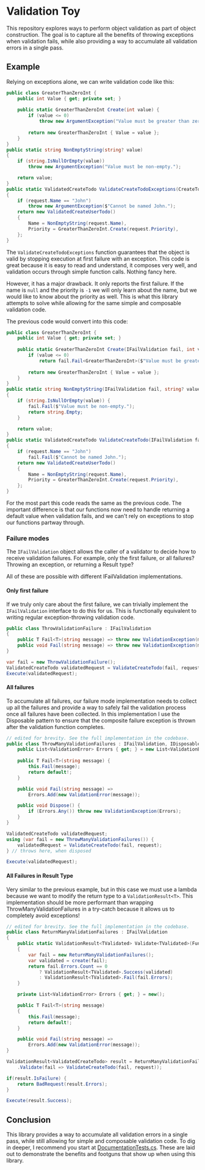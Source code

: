# Validation Toy

This repository explores ways to perform object validation as part of object construction.
The goal is to capture all the benefits of throwing exceptions when validation fails, while also providing a way to accumulate all validation errors in a single pass.


## Example

Relying on exceptions alone, we can write validation code like this:
```C#
public class GreaterThanZeroInt {
    public int Value { get; private set; }
    
    public static GreaterThanZeroInt Create(int value) {
        if (value <= 0)
            throw new ArgumentException("Value must be greater than zero.");
        
        return new GreaterThanZeroInt { Value = value };
    }
}
public static string NonEmptyString(string? value)
{
    if (string.IsNullOrEmpty(value))
        throw new ArgumentException("Value must be non-empty.");

    return value;
}
public static ValidatedCreateTodo ValidateCreateTodoExceptions(CreateTodo request)
{
    if (request.Name == "John")
        throw new ArgumentException($"Cannot be named John.");
    return new ValidatedCreateUserTodo()
    {
        Name = NonEmptyString(request.Name),
        Priority = GreaterThanZeroInt.Create(request.Priority),
    };
}
```

The `ValidateCreateTodoExceptions` function guarantees that the object is valid by stopping execution at first failure with an exception.
This code is great because it is easy to read and understand, it composes very well, and validation occurs through simple function calls.
Nothing fancy here.

However, it has a major drawback. It only reports the first failure.
If the name is `null` and the priority is `-1` we will only learn about the name, but we would like to know about the priority as well.
This is what this library attempts to solve while allowing for the same simple and composable validation code.

The previous code would convert into this code:

```C#
public class GreaterThanZeroInt {
    public int Value { get; private set; }
    
    public static GreaterThanZeroInt Create(IFailValidation fail, int value) {
        if (value <= 0)
            return fail.Fail<GreaterThanZeroInt>($"Value must be greater than zero.");
        
        return new GreaterThanZeroInt { Value = value };
    }
}
public static string NonEmptyString(IFailValidation fail, string? value)
{
    if (string.IsNullOrEmpty(value)) {
        fail.Fail($"Value must be non-empty.");
        return string.Empty;
    }

    return value;
}
public static ValidatedCreateTodo ValidateCreateTodo(IFailValidation fail, CreateTodo request)
{
    if (request.Name == "John")
        fail.Fail($"Cannot be named John.");
    return new ValidatedCreateUserTodo()
    {
        Name = NonEmptyString(request.Name),
        Priority = GreaterThanZeroInt.Create(request.Priority),
    };
}
```

For the most part this code reads the same as the previous code. The important difference is that our functions now need to handle
returning a default value when validation fails, and we can't rely on exceptions to stop our functions partway through.

### Failure modes

The `IFailValidation` object allows the caller of a validator to decide how to receive validation failures.
For example, only the first failure, or all failures? Throwing an exception, or returning a Result type?

All of these are possible with different IFailValidation implementations.

#### Only first failure

If we truly only care about the first failure, we can trivially implement the `IFailValidation` interface to do this for us.
This is functionally equivalent to writing regular exception-throwing validation code.

```C# 
public class ThrowValidationFailure : IFailValidation
{
    public T Fail<T>(string message) => throw new ValidationException(message);
    public void Fail(string message) => throw new ValidationException(message);
}

var fail = new ThrowValidationFailure();
ValidatedCreateTodo validatedRequest = ValidateCreateTodo(fail, request);
Execute(validatedRequest);
```


#### All failures

To accumulate all failures, our failure mode implementation needs to collect up all the failures and provide a way to 
safely fail the validation process once all failures have been collected.
In this implementation I use the Disposable pattern to ensure that the composite failure exception is thrown after the 
validation function completes.

```C#
// edited for brevity. See the full implementation in the codebase.
public class ThrowManyValidationFailures : IFailValidation, IDisposable {
    public List<ValidationError> Errors { get; } = new List<ValidationError>();
    
    public T Fail<T>(string message) {
        this.Fail(message);
        return default!;
    }

    public void Fail(string message) => 
        Errors.Add(new ValidationError(message));

    public void Dispose() {
        if (Errors.Any()) throw new ValidationException(Errors);
    }
}

ValidatedCreateTodo validatedRequest;
using (var fail = new ThrowManyValidationFailures()) {
    validatedRequest = ValidateCreateTodo(fail, request);
} // throws here, when disposed

Execute(validatedRequest);
```

#### All Failures in Result Type

Very similar to the previous example, but in this case we must use a lambda because we want to modify the return type to a `ValidationResult<T>`.
This implementation should be more performant than wrapping ThrowManyValidationFailures in a try-catch because it allows us to completely
avoid exceptions!

```C#
// edited for brevity. See the full implementation in the codebase.
public class ReturnManyValidationFailures : IFailValidation
{   
    public static ValidationResult<TValidated> Validate<TValidated>(Func<IFailValidation, TValidated> create)
    {
        var fail = new ReturnManyValidationFailures();
        var validated = create(fail);
        return fail.Errors.Count == 0
            ? ValidationResult<TValidated>.Success(validated) 
            : ValidationResult<TValidated>.Fail(fail.Errors);
    }

    private List<ValidationError> Errors { get; } = new();

    public T Fail<T>(string message)
    {
        this.Fail(message);
        return default!;
    }

    public void Fail(string message) =>
        Errors.Add(new ValidationError(message));
}

ValidationResult<ValidatedCreateTodo> result = ReturnManyValidationFailures
    .Validate(fail => ValidateCreateTodo(fail, request));

if(result.IsFailure) {
    return BadRequest(result.Errors);  
}

Execute(result.Success);
```


## Conclusion

This library provides a way to accumulate all validation errors in a single pass, while still allowing for simple and composable validation code.
To dig in deeper, I recommend you start at [DocumentationTests.cs](ValidationToyTests/DocumentationTests.cs).
These are laid out to demonstrate the benefits and footguns that show up when using this library. 
